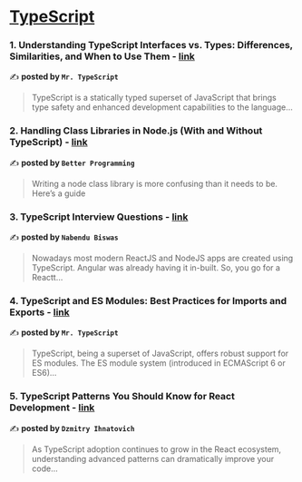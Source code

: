 
<h1><a href=https://medium.com/tag/typescript-tips/recommended target="_blank" rel="noopener noreferrer">TypeScript</a></h1>
<h3>1. Understanding TypeScript Interfaces vs. Types: Differences, Similarities, and When to Use Them - <a href="https://medium.com/@robinviktorsson/understanding-typescript-interfaces-vs-types-differences-similarities-and-when-to-use-them-8a083ddabe35" target="_blank" rel="noopener noreferrer">link</a></h3>

✍️ **posted by `Mr. TypeScript`**

<blockquote>TypeScript is a statically typed superset of JavaScript that brings type safety and enhanced development capabilities to the language…</blockquote>

<h3>2. Handling Class Libraries in Node.js (With and Without TypeScript) - <a href="https://medium.com/better-programming/handling-class-libraries-in-node-js-with-and-without-typescript-39b73b2186b6" target="_blank" rel="noopener noreferrer">link</a></h3>

✍️ **posted by `Better Programming`**

<blockquote>Writing a node class library is more confusing than it needs to be. Here’s a guide</blockquote>

<h3>3. TypeScript Interview Questions - <a href="https://medium.com/@nabendu82/typescript-interview-questions-80d4bb1e9733" target="_blank" rel="noopener noreferrer">link</a></h3>

✍️ **posted by `Nabendu Biswas`**

<blockquote>Nowadays most modern ReactJS and NodeJS apps are created using TypeScript. Angular was already having it in-built. So, you go for a Reactt…</blockquote>

<h3>4. TypeScript and ES Modules: Best Practices for Imports and Exports - <a href="https://medium.com/@robinviktorsson/typescript-and-es-modules-best-practices-for-imports-and-exports-9ce200e75a88" target="_blank" rel="noopener noreferrer">link</a></h3>

✍️ **posted by `Mr. TypeScript`**

<blockquote>TypeScript, being a superset of JavaScript, offers robust support for ES modules. The ES module system (introduced in ECMAScript 6 or ES6)…</blockquote>

<h3>5. TypeScript Patterns You Should Know for React Development - <a href="https://medium.com/@ignatovich.dm/typescript-patterns-you-should-know-for-react-development-d43129494027" target="_blank" rel="noopener noreferrer">link</a></h3>

✍️ **posted by `Dzmitry Ihnatovich`**

<blockquote>As TypeScript adoption continues to grow in the React ecosystem, understanding advanced patterns can dramatically improve your code…</blockquote>


